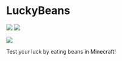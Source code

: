 # LuckyBeans
![](http://cf.way2muchnoise.eu/full_lucky-beans_downloads.svg) ![](http://cf.way2muchnoise.eu/versions/lucky-beans.svg)

![](https://i.gyazo.com/5a377886e8f9eb1bf5b95e61bb33200e.png)

Test your luck by eating beans in Minecraft!
